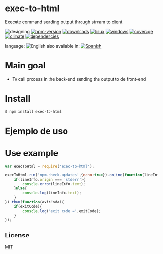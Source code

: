 # exec-to-html
Execute command sending output through stream to client


![designing](https://img.shields.io/badge/stability-desgining-red.svg)
[![npm-version](https://img.shields.io/npm/v/exec-to-html.svg)](https://npmjs.org/package/exec-to-html)
[![downloads](https://img.shields.io/npm/dm/exec-to-html.svg)](https://npmjs.org/package/exec-to-html)
[![linux](https://img.shields.io/travis/codenautas/exec-to-html/master.svg)](https://travis-ci.org/codenautas/exec-to-html)
[![windows](https://ci.appveyor.com/api/projects/status/github/codenautas/exec-to-html?svg=true)](https://ci.appveyor.com/project/codenautas/exec-to-html)
[![coverage](https://img.shields.io/coveralls/codenautas/exec-to-html/master.svg)](https://coveralls.io/r/codenautas/exec-to-html)
[![climate](https://img.shields.io/codeclimate/github/codenautas/exec-to-html.svg)](https://codeclimate.com/github/codenautas/exec-to-html)
[![dependencies](https://img.shields.io/david/codenautas/exec-to-html.svg)](https://david-dm.org/codenautas/exec-to-html)


language: ![English](https://raw.githubusercontent.com/codenautas/multilang/master/img/lang-en.png)
also available in:
[![Spanish](https://raw.githubusercontent.com/codenautas/multilang/master/img/lang-es.png)](LEEME.md)


# Main goal

 * To call process in the back-end sending the output to de front-end


# Install


```sh
$ npm install exec-to-html
```

# Ejemplo de uso


# Use example


```js
var execToHtml = require('exec-to-html');

execToHtml.run('npm-check-updates',{echo:true}).onLine(function(lineInfo){
	if(lineInfo.origin === 'stderr'){
		console.error(lineInfo.text);
	}else{
		console.log(lineInfo.text);
	}
}).then(function(exitCode){
	if(exitCode){
		console.log('exit code =',exitCode);
	}
});

```


## License


[MIT](LICENSE)